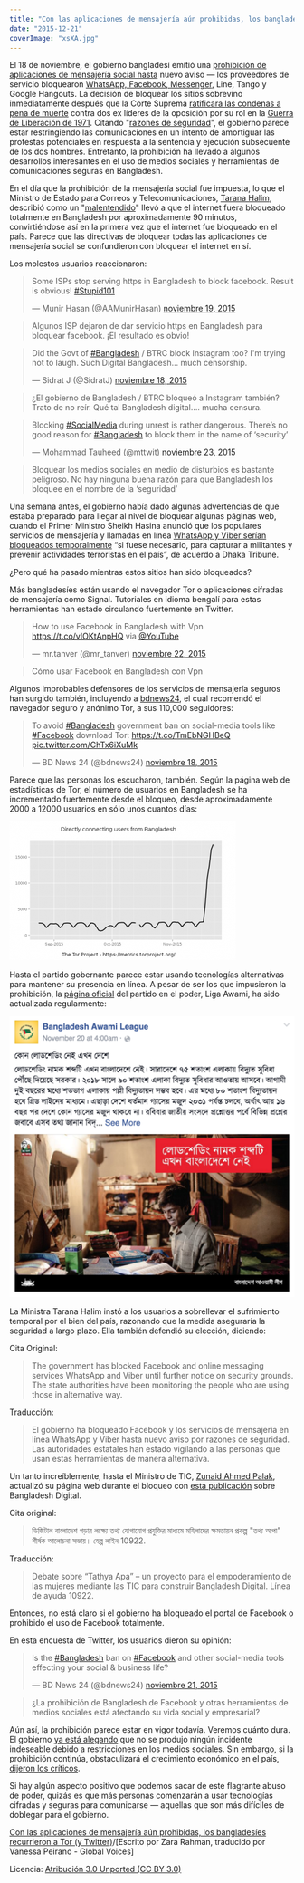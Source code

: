 ```yaml
---
title: "Con las aplicaciones de mensajería aún prohibidas, los bangladesíes recurrieron a Tor (y Twitter)"
date: "2015-12-21"
coverImage: "xsXA.jpg"
---
```


El 18 de noviembre, el gobierno bangladesí emitió una [prohibición de aplicaciones de mensajería social hasta](http://www.thedailystar.net/country/govt-orders-blocking-facebook-whatsapp-viber-174289) nuevo aviso — los proveedores de servicio bloquearon [WhatsApp, Facebook, Messenger](http://en.prothom-alo.com/bangladesh/news/86459/%E2%80%98Blocking-apps-can%E2%80%99t-be-a-solution%E2%80%99), Line, Tango y Google Hangouts. La decisión de bloquear los sitios sobrevino inmediatamente después que la Corte Suprema [ratificara las condenas a pena de muerte](http://www.dhakatribune.com/bangladesh/2015/nov/18/sc-upholds-mujahids-death-penalty) contra dos ex líderes de la oposición por su rol en la [Guerra de Liberación de 1971](https://es.wikipedia.org/wiki/Guerra_de_Liberaci%C3%B3n_de_Banglad%C3%A9s). Citando "[razones de seguridad](http://www.dhakatribune.com/bangladesh/2015/nov/19/social-networking-platforms-blocked)", el gobierno parece estar restringiendo las comunicaciones en un intento de amortiguar las protestas potenciales en respuesta a la sentencia y ejecución subsecuente de los dos hombres. Entretanto, la prohibición ha llevado a algunos desarrollos interesantes en el uso de medios sociales y herramientas de comunicaciones seguras en Bangladesh.

En el día que la prohibición de la mensajería social fue impuesta, lo que el Ministro de Estado para Correos y Telecomunicaciones, [Tarana Halim](https://en.wikipedia.org/wiki/Tarana_Halim), describió como un "[malentendido](http://www.thedailystar.net/country/internet-blocked-across-country-temporarily-174304)" llevó a que el internet fuera bloqueado totalmente en Bangladesh por aproximadamente 90 minutos, convirtiéndose así en la primera vez que el internet fue bloqueado en el país. Parece que las directivas de bloquear todas las aplicaciones de mensajería social se confundieron con bloquear el internet en sí.

Los molestos usuarios reaccionaron:

<blockquote class="twitter-tweet" lang="es"><p lang="en" dir="ltr">Some ISPs stop serving https in Bangladesh to block facebook. Result is obvious! <a href="https://twitter.com/hashtag/Stupid101?src=hash">#Stupid101</a></p>— Munir Hasan (@AAMunirHasan) <a href="https://twitter.com/AAMunirHasan/status/667213244403060737">noviembre 19, 2015</a></blockquote>

<script async src="//platform.twitter.com/widgets.js" charset="utf-8"></script>

> Algunos ISP dejaron de dar servicio https en Bangladesh para bloquear facebook. ¡El resultado es obvio!

<blockquote class="twitter-tweet" lang="es"><p lang="en" dir="ltr">Did the Govt of <a href="https://twitter.com/hashtag/Bangladesh?src=hash">#Bangladesh</a> / BTRC block Instagram too? I'm trying not to laugh. Such Digital Bangladesh... much censorship.</p>— Sidrat J (@SidratJ) <a href="https://twitter.com/SidratJ/status/667046230875242496">noviembre 18, 2015</a></blockquote>

<script async src="//platform.twitter.com/widgets.js" charset="utf-8"></script>

> ¿El gobierno de Bangladesh / BTRC bloqueó a Instagram también? Trato de no reír. Qué tal Bangladesh digital…. mucha censura.

<blockquote class="twitter-tweet" lang="es"><p lang="en" dir="ltr">Blocking <a href="https://twitter.com/hashtag/SocialMedia?src=hash">#SocialMedia</a> during unrest is rather dangerous. There’s no good reason for <a href="https://twitter.com/hashtag/Bangladesh?src=hash">#Bangladesh</a> to block them in the name of ‘security’</p>— Mohammad Tauheed (@mttwit) <a href="https://twitter.com/mttwit/status/668838352204996609">noviembre 23, 2015</a></blockquote>

<script async src="//platform.twitter.com/widgets.js" charset="utf-8"></script>

> Bloquear los medios sociales en medio de disturbios es bastante peligroso. No hay ninguna buena razón para que Bangladesh los bloquee en el nombre de la ‘seguridad’

Una semana antes, el gobierno había dado algunas advertencias de que estaba preparado para llegar al nivel de bloquear algunas páginas web, cuando el Primer Ministro Sheikh Hasina anunció que los populares servicios de mensajería y llamadas en línea [WhatsApp y Viber serían bloqueados temporalmente](http://www.thedailystar.net/country/whatsapp-viber-be-blocked-pm-170767) “si fuese necesario, para capturar a militantes y prevenir actividades terroristas en el país”, de acuerdo a Dhaka Tribune.

¿Pero qué ha pasado mientras estos sitios han sido bloqueados?

Más bangladesíes están usando el navegador Tor o aplicaciones cifradas de mensajería como Signal. Tutoriales en idioma bengalí para estas herramientas han estado circulando fuertemente en Twitter.

<blockquote class="twitter-tweet" lang="es"><p lang="en" dir="ltr">How to use Facebook in Bangladesh with Vpn <a href="https://t.co/vIOKtAnpHQ">https://t.co/vIOKtAnpHQ</a> via <a href="https://twitter.com/YouTube">@YouTube</a></p>— mr.tanver (@mr_tanver) <a href="https://twitter.com/mr_tanver/status/668545766416252928">noviembre 22, 2015</a></blockquote>

<script async src="//platform.twitter.com/widgets.js" charset="utf-8"></script>

> Cómo usar Facebook en Bangladesh con Vpn

Algunos improbables defensores de los servicios de mensajería seguros han surgido también, incluyendo a [bdnews24](http://bdnews24.com/), el cual recomendó el navegador seguro y anónimo Tor, a sus 110,000 seguidores:

<blockquote class="twitter-tweet" lang="es"><p lang="en" dir="ltr">To avoid <a href="https://twitter.com/hashtag/Bangladesh?src=hash">#Bangladesh</a> government ban on social-media tools like <a href="https://twitter.com/hashtag/Facebook?src=hash">#Facebook</a> download Tor: <a href="https://t.co/TmEbNGHBeQ">https://t.co/TmEbNGHBeQ</a> <a href="https://t.co/ChTx6iXuMk">pic.twitter.com/ChTx6iXuMk</a></p>— BD News 24 (@bdnews24) <a href="https://twitter.com/bdnews24/status/666961407942991872">noviembre 18, 2015</a></blockquote>

<script async src="//platform.twitter.com/widgets.js" charset="utf-8"></script>

Parece que las personas los escucharon, también. Según la página web de estadísticas de Tor, el número de usuarios en Bangladesh se ha incrementado fuertemente desde el bloqueo, desde aproximadamente 2000 a 12000 usuarios en sólo unos cuantos días:

![.](images/Screen-Shot-2015-11-24-at-17.50.43-400x245.png)

Hasta el partido gobernante parece estar usando tecnologías alternativas para mantener su presencia en línea. A pesar de ser los que impusieron la prohibición, la [página oficial](https://www.facebook.com/awamileague.1949/photos/a.175016089354924.1073741828.166064673583399/427855844070946/?type=3) del partido en el poder, Liga Awami, ha sido actualizada regularmente:

![.](images/Screen-Shot-2015-11-24-at-11.20.38-PM.png)

La Ministra Tarana Halim instó a los usuarios a sobrellevar el sufrimiento temporal por el bien del país, razonando que la medida aseguraría la seguridad a largo plazo. Ella también defendió su elección, diciendo:

Cita Original:

> The government has blocked Facebook and online messaging services WhatsApp and Viber until further notice on security grounds. The state authorities have been monitoring the people who are using those in alternative way.

Traducción:

> El gobierno ha bloqueado Facebook y los servicios de mensajería en línea WhatsApp y Viber hasta nuevo aviso por razones de seguridad. Las autoridades estatales han estado vigilando a las personas que usan estas herramientas de manera alternativa.

Un tanto increíblemente, hasta el Ministro de TIC, [Zunaid Ahmed Palak](https://en.wikipedia.org/wiki/Zunaid_Ahmed_Palak), actualizó su página web durante el bloqueo con [esta publicación](https://www.facebook.com/photo.php?fbid=10205407767696422&set=a.2187280124318.103277.1316503724&type=3) sobre Bangladesh Digital.

Cita original:

> ডিজিটাল বাংলাদেশ গড়ার লক্ষ্যে তথ্য যোগাযোগ প্রযুক্তির মাধ্যমে মহিলাদের ক্ষমতায়ন প্রকল্প "তথ্য আপা" শীর্ষক আলোচনা সভায়। হেল্প লাইন 10922.

Traducción:

> Debate sobre “Tathya Apa” – un proyecto para el empoderamiento de las mujeres mediante las TIC para construir Bangladesh Digital. Línea de ayuda 10922.

Entonces, no está claro si el gobierno ha bloqueado el portal de Facebook o prohibido el uso de Facebook totalmente.

En esta encuesta de Twitter, los usuarios dieron su opinión:

<blockquote class="twitter-tweet" lang="es"><p lang="en" dir="ltr">Is the <a href="https://twitter.com/hashtag/Bangladesh?src=hash">#Bangladesh</a> ban on <a href="https://twitter.com/hashtag/Facebook?src=hash">#Facebook</a> and other social-media tools effecting your social &amp; business life?</p>— BD News 24 (@bdnews24) <a href="https://twitter.com/bdnews24/status/668173294126919680">noviembre 21, 2015</a></blockquote>

<script async src="//platform.twitter.com/widgets.js" charset="utf-8"></script>

> ¿La prohibición de Bangladesh de Facebook y otras herramientas de medios sociales está afectando su vida social y empresarial?

Aún así, la prohibición parece estar en vigor todavía. Veremos cuánto dura. El gobierno [ya está alegando](http://www.thedailystar.net/country/no-untoward-incident-took-place-due-curbs-social-media-tarana-176842) que no se produjo ningún incidente indeseable debido a restricciones en los medios sociales. Sin embargo, si la prohibición continúa, obstaculizará el crecimiento económico en el país, [dijeron los críticos](http://www.thedailystar.net/business/social-media-ban-hinder-growth-3g-market-177046).

Si hay algún aspecto positivo que podemos sacar de este flagrante abuso de poder, quizás es que más personas comenzarán a usar tecnologías cifradas y seguras para comunicarse — aquellas que son más difíciles de doblegar para el gobierno.

[Con las aplicaciones de mensajería aún prohibidas, los bangladesíes recurrieron a Tor (y Twitter)](https://es.globalvoices.org/2015/12/12/con-las-aplicaciones-de-mensajeria-aun-prohibidas-los-bangladesies-recurren-a-tor-y-twitter/)/\[Escrito por Zara Rahman, traducido por Vanessa Peirano - Global Voices\]

Licencia: [Atribución 3.0 Unported (CC BY 3.0)](https://creativecommons.org/licenses/by/3.0/deed.es)
